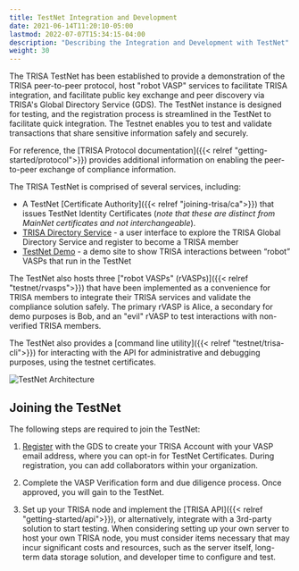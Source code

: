 ```yaml
---
title: TestNet Integration and Development
date: 2021-06-14T11:20:10-05:00
lastmod: 2022-07-07T15:34:15-04:00
description: "Describing the Integration and Development with TestNet"
weight: 30
---
```


The TRISA TestNet has been established to provide a demonstration of the TRISA peer-to-peer protocol, host "robot VASP" services to facilitate TRISA integration, and facilitate public key exchange and peer discovery via TRISA's Global Directory Service (GDS).  The TestNet instance is designed for testing, and the registration process is streamlined in the TestNet to facilitate quick integration. The Testnet enables you to test and validate transactions that share sensitive information safely and securely.

For reference, the [TRISA Protocol documentation]({{< relref "getting-started/protocol">}}) provides additional information on enabling the peer-to-peer exchange of compliance information.

The TRISA TestNet is comprised of several services, including:

- A TestNet [Certificate Authority]({{< relref "joining-trisa/ca">}}) that issues TestNet Identity Certificates (*note that these are distinct from MainNet certificates and not interchangeable*).
- [TRISA Directory Service](https://vaspdirectory.net/) - a user interface to explore the TRISA Global Directory Service and register to become a TRISA member
- [TestNet Demo](https://vaspbot.net) - a demo site to show TRISA interactions between “robot” VASPs that run in the TestNet

The TestNet also hosts three ["robot VASPs" (rVASPs)]({{< relref "testnet/rvasps">}}) that have been implemented as a convenience for TRISA members to integrate their TRISA services and validate the compliance solution safely. The primary rVASP is Alice, a secondary for demo purposes is Bob, and an "evil" rVASP to test interactions with non-verified TRISA members.

The TestNet also provides a [command line utility]({{< relref "testnet/trisa-cli">}}) for interacting with the API for administrative and debugging purposes, using the testnet certificates.

![TestNet Architecture](/img/testnet_architecture.png)

## Joining the TestNet

The following steps are required to join the TestNet:

1. [Register](https://vaspdirectory.net/certificate/registration) with the GDS to create your TRISA Account with your VASP email address, where you can opt-in for TestNet Certificates. During registration, you can add collaborators within your organization.

2. Complete the VASP Verification form and due diligence process. Once approved, you will gain to the TestNet.

3. Set up your TRISA node and implement the [TRISA API]({{< relref "getting-started/api">}}), or alternatively, integrate with a 3rd-party solution to start testing. When considering setting up your own server to host your own TRISA node, you must consider items necessary that may incur significant costs and resources, such as the server itself, long-term data storage solution, and developer time to configure and test.
